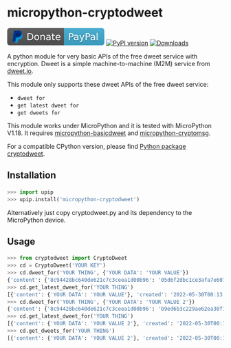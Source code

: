 # micropython-cryptodweet
[![PayPal Donate][paypal_img]][paypal_link]
[![PyPI version][pypi_img]][pypi_link]
[![Downloads][downloads_img]][downloads_link]

  [paypal_img]: https://github.com/jacklinquan/images/blob/master/paypal_donate_badge.svg
  [paypal_link]: https://www.paypal.me/jacklinquan
  [pypi_img]: https://badge.fury.io/py/micropython-cryptodweet.svg
  [pypi_link]: https://badge.fury.io/py/micropython-cryptodweet
  [downloads_img]: https://pepy.tech/badge/micropython-cryptodweet
  [downloads_link]: https://pepy.tech/project/micropython-cryptodweet

A python module for very basic APIs of the free dweet service with encryption.
Dweet is a simple machine-to-machine (M2M) service from [dweet.io](https://dweet.io).

This module only supports these dweet APIs of the free dweet service:

- `dweet for`
- `get latest dweet for`
- `get dweets for`

This module works under MicroPython and it is tested with MicroPython V1.18.
It requires [micropython-basicdweet](https://github.com/jacklinquan/micropython-basicdweet)
and [micropython-cryptomsg](https://github.com/jacklinquan/micropython-cryptomsg).

For a compatible CPython version, please find [Python package cryptodweet](https://github.com/jacklinquan/cryptodweet).

## Installation
``` Python
>>> import upip
>>> upip.install('micropython-cryptodweet')
```
Alternatively just copy cryptodweet.py and its dependency to the MicroPython device.

## Usage
``` python
>>> from cryptodweet import CryptoDweet
>>> cd = CryptoDweet('YOUR KEY')
>>> cd.dweet_for('YOUR THING', {'YOUR DATA': 'YOUR VALUE'})
{'content': {'8c94428bc640de621c7c3ceea1d00b96': '05d6f2dbc1ce3afa7e6072c0c4c6f6a7'}, 'created': '2022-05-30T00:13:24.215Z', 'thing': '9ee9b47833d5a13043c5f47e8802596a', 'transaction': 'ae80796e-4c3e-4237-bd2f-c5e040ff4b68'}
>>> cd.get_latest_dweet_for('YOUR THING')
[{'content': {'YOUR DATA': 'YOUR VALUE'}, 'created': '2022-05-30T00:13:24.215Z', 'thing': 'YOUR THING'}]
>>> cd.dweet_for('YOUR THING', {'YOUR DATA': 'YOUR VALUE 2'})
{'content': {'8c94428bc640de621c7c3ceea1d00b96': 'b9ed6b3c229ae62ea30f134f9332b5bf'}, 'created': '2022-05-30T00:16:20.835Z', 'thing': '9ee9b47833d5a13043c5f47e8802596a', 'transaction': 'b1f22bfc-8571-4798-a600-56c36288344e'}
>>> cd.get_latest_dweet_for('YOUR THING')
[{'content': {'YOUR DATA': 'YOUR VALUE 2'}, 'created': '2022-05-30T00:16:20.835Z', 'thing': 'YOUR THING'}]
>>> cd.get_dweets_for('YOUR THING')
[{'content': {'YOUR DATA': 'YOUR VALUE 2'}, 'created': '2022-05-30T00:16:20.835Z', 'thing': 'YOUR THING'}, {'content': {'YOUR DATA': 'YOUR VALUE'}, 'created': '2022-05-30T00:13:24.215Z', 'thing': 'YOUR THING'}]
```
